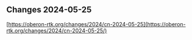 ## Changes 2024-05-25

[https://oberon-rtk.org/changes/2024/cn-2024-05-25](https://oberon-rtk.org/changes/2024/cn-2024-05-25/)
